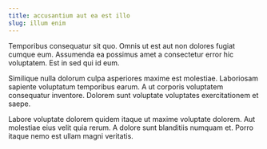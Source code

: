 ```yaml
---
title: accusantium aut ea est illo
slug: illum enim
---
```


Temporibus consequatur sit quo. Omnis ut est aut non dolores fugiat cumque eum. Assumenda ea possimus amet a consectetur error hic voluptatem. Est in sed qui id eum.

Similique nulla dolorum culpa asperiores maxime est molestiae. Laboriosam sapiente voluptatum temporibus earum. A ut corporis voluptatem consequatur inventore. Dolorem sunt voluptate voluptates exercitationem et saepe.

Labore voluptate dolorem quidem itaque ut maxime voluptate dolorem. Aut molestiae eius velit quia rerum. A dolore sunt blanditiis numquam et. Porro itaque nemo est ullam magni veritatis.
